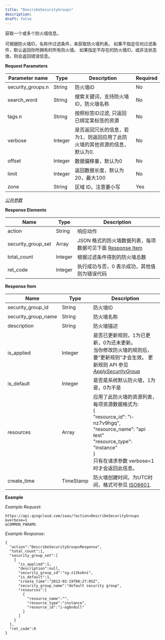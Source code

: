 ```yaml
---
title: "DescribeSecurityGroups"
description: 
draft: false
---
```




获取一个或多个防火墙信息。

可根据防火墙ID，名称作过滤条件，来获取防火墙列表。 如果不指定任何过滤条件，默认返回你所拥有的所有防火墙。 如果指定不存在的防火墙ID，或非法状态值，则会返回错误信息。

**Request Parameters**

| Parameter name | Type | Description | Required |
| --- | --- | --- | --- |
| security_groups.n | String | 防火墙ID | No |
| search_word | String | 搜索关键词，支持防火墙ID，防火墙名称 | No |
| tags.n | String | 按照标签ID过滤, 只返回已绑定某标签的资源 | No |
| verbose | Integer | 是否返回冗长的信息，若为1，则返回应用了此防火墙的其他资源的信息，默认为0. | No |
| offset | Integer | 数据偏移量，默认为0 | No |
| limit | Integer | 返回数据长度，默认为20，最大100 | No |
| zone | String | 区域 ID，注意要小写 | Yes |

[_公共参数_](../../../parameters)

**Response Elements**

| Name | Type | Description |
| --- | --- | --- |
| action | String | 响应动作 |
| security_group_set | Array | JSON 格式的防火墙数据列表，每项数据可见下面 [Response Item](#response-item) |
| total_count | Integer | 根据过滤条件得到的防火墙总数 |
| ret_code | Integer | 执行成功与否，0 表示成功，其他值则为错误代码 |

**Response Item**

| Name | Type | Description |
| --- | --- | --- |
| security_group_id | String | 防火墙ID |
| security_group_name | String | 防火墙名称 |
| description | String | 防火墙描述 |
| is_applied | Integer | 是否已更新规则，1为已更新，0为还未更新。<br/>当你修改防火墙的规则后，要“更新规则”才会生效。 更新规则 API 参见 [_ApplySecurityGroup_](apply_security_group.html#api-apply-security-group) |
| is_default | Integer | 是否是系统默认防火墙，1为是，0为不是 |
| resources | Array | 应用了此防火墙的资源列表，每项资源数据格式为:<br/>{<br/>  "resource_id": "i-nz7v9hgq",<br/>  "resource_name": "api test"<br/>  "resource_type": "instance"<br/>}<br/>只有在请求参数 verbose=1 时才会返回此信息。 |
| create_time | TimeStamp | 防火墙创建时间，为UTC时间，格式可参见 [ISO8601](http://www.w3.org/TR/NOTE-datetime). |

**Example**

_Example Request_:

```
https://api.qingcloud.com/iaas/?action=DescribeSecurityGroups
&verbose=1
&COMMON_PARAMS
```

_Example Response_:

```
{
  "action":"DescribeSecurityGroupsResponse",
  "total_count":1,
  "security_group_set":[
    {
      "is_applied":1,
      "description":null,
      "security_group_id":"sg-z13kokni",
      "is_default":1,
      "create_time":"2013-03-19T08:27:05Z",
      "security_group_name":"default security group",
      "resources":[
        {
          "resource_name":"",
          "resource_type":"instance",
          "resource_id":"i-ogbndull"
        }
      ]
    }
  ],
  "ret_code":0
}
```
